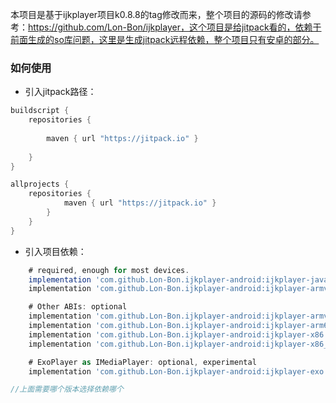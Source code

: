 本项目是基于ijkplayer项目k0.8.8的tag修改而来，整个项目的源码的修改请参考：https://github.com/Lon-Bon/ijkplayer，这个项目是给jitpack看的，依赖于前面生成的so库问题，这里是生成jitpack远程依赖，整个项目只有安卓的部分。

### 如何使用

- 引入jitpack路径：

```groovy
buildscript {
    repositories {
		
        maven { url "https://jitpack.io" }
     
    }
}

allprojects {
    repositories {
        	maven { url "https://jitpack.io" }
        }
    }
}    

```

- 引入项目依赖：

```groovy
	# required, enough for most devices.
    implementation 'com.github.Lon-Bon.ijkplayer-android:ijkplayer-java:0.8.8'
    implementation 'com.github.Lon-Bon.ijkplayer-android:ijkplayer-armv7a:0.8.8'

    # Other ABIs: optional
    implementation 'com.github.Lon-Bon.ijkplayer-android:ijkplayer-armv5:0.8.8'
    implementation 'com.github.Lon-Bon.ijkplayer-android:ijkplayer-arm64:0.8.8'
    implementation 'com.github.Lon-Bon.ijkplayer-android:ijkplayer-x86:0.8.8'
    implementation 'com.github.Lon-Bon.ijkplayer-android:ijkplayer-x86_64:0.8.8'

    # ExoPlayer as IMediaPlayer: optional, experimental
    implementation 'com.github.Lon-Bon.ijkplayer-android:ijkplayer-exo:0.8.8'

//上面需要哪个版本选择依赖哪个
```


